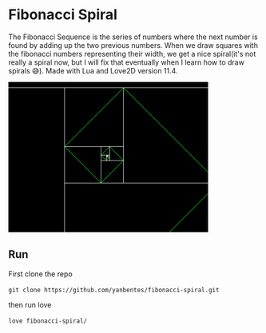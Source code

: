 # Fibonacci Spiral

The Fibonacci Sequence is the series of numbers where the next number is found by adding up the two previous numbers. When we draw squares with the fibonacci numbers representing their width, we get a nice spiral(it's not really a spiral now, but I will fix that eventually when I learn how to draw spirals 😅). Made with Lua and Love2D version 11.4.

<img src="spiral.png" alt="fibonacci spiral" width="400"/>

## Run

First clone the repo

`git clone https://github.com/yanbentes/fibonacci-spiral.git`

then run love

`love fibonacci-spiral/ `
